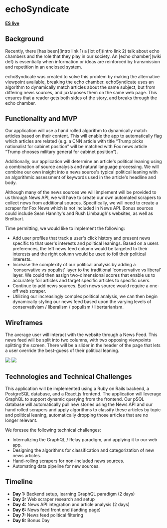 # echoSyndicate

#### [ES live](http://github.com/adoundakov/echoSyndicate)

## Background

Recently, there [has been](intro link 1) a [lot of](intro link 2) talk about echo chambers and the role that they play in our society. An [echo chamber](wiki def) is essentially when information or ideas are reinforced by transmission and repetition in an enclosed system.

echoSyndicate was created to solve this problem by making the alternative viewpoint available, breaking the echo chamber. echoSyndicate uses an algorithm to dynamically match articles about the same subject, but from differing news sources, and juxtaposes them on the same web page. This ensures that a reader gets both sides of the story, and breaks through the echo chamber.

[intro link 1]: https://www.wired.com/2016/06/facebook-embraces-news-feed-echo-chamber/
[intro link 2]: https://www.wired.com/2016/11/filter-bubble-destroying-democracy/
[wiki def]: https://en.wikipedia.org/wiki/Echo_chamber_(media)

## Functionality and MVP

Our application will use a hand rolled algorithm to dynamically match articles based on their content. This will enable the app to automatically flag which articles are related (e.g. a CNN article with title “Trump picks nationalist for cabinet position” will be matched with Fox news article “Trump chooses military general for cabinet position”).

Additionally, our application will determine an article's political leaning using a combination of source analysis and natural language processing. We will combine our own insight into a news source's typical political leaning with an algorithmic assessment of keywords
used in the article's headline and body.

Although many of the news sources we will implement will be provided to us through News API, we will have to create our own automated scrapers to collect news from additional sources. Specifically, we will need to create a scraper for Fox News which is not included in News API. Bonus sources could include Sean Hannity's and Rush Limbaugh's websites, as well as Breitbart.

Time permitting, we would like to implement the following:
  - Add user profiles that track a user's click history and present news specific to that user's interests and political leanings. Based on a users preferences, the left news feed column would be targeted to their interests and the right column would be used to foil their political interests.
  - Increase the complexity of our political analysis by adding a 'conservative vs populist' layer to the traditional 'conservative vs liberal' layer. We could then assign two-dimensional scores that enable us to accurately foil articles and target specific articles to specific users.
  - Continue to add news sources. Each news source would require a one-off web scraper.
  - Utilizing our increasingly complex political analysis, we can then begin dynamically styling our news feed based upon the varying levels of conservativism / liberalism / populism / libertarianism.

## Wireframes

The average user will interact with the website through a News Feed. This news feed will be split into two columns, with two opposing viewpoints splitting the screen. There will be a slider in the header of the page that lets a user override the best-guess of their political leaning.

![](wireframes/splash.png)
![](wireframes/echoSyndicate.png)

## Technologies and Technical Challenges

This application will be implemented using a Ruby on Rails backend, a PostgreSQL database, and a React.js frontend. The application will leverage GraphQL to support dynamic querying from the frontend. Our pSQL database will automatically pull new stories using the News API and our hand rolled scrapers and apply algorithms to classify these articles by topic and political leaning, automatically dropping those articles that are no longer relevant.

We foresee the following technical challenges:

 - Internalizing the GraphQL / Relay paradigm, and applying it to our web app.
 - Designing the algorithms for classification and categorization of new news articles.
 - Hand-rolling scrapers for non-included news sources.
 - Automating data pipeline for new sources.

## Timeline

- **Day 1:** Backend setup, learning GraphQL paradigm (2 days)
- **Day 3:** Web scraper research and setup
- **Day 4:** News API integration and article analysis (2 days)
- **Day 6:** News feed front end (landing page)
- **Day 7:** News feed political filtering
- **Day 8:** Bonus Day
